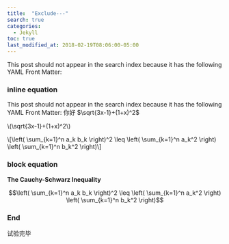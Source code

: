 ```yaml
---
title:  "Exclude---"
search: true
categories: 
  - Jekyll
toc: true
last_modified_at: 2018-02-19T08:06:00-05:00
---
```


This post should not appear in the search index because it has the following YAML Front Matter:

### inline equation

This post should not appear in the search index because it has the following YAML Front Matter:
你好 $\sqrt{3x-1}+(1+x)^2$

\\(\sqrt{3x-1}+(1+x)^2\\)

\\[\left( \sum_{k=1}^n a_k b_k \right)^2 \leq \left( \sum_{k=1}^n a_k^2 \right) \left( \sum_{k=1}^n b_k^2 \right)\\]

### block equation

**The Cauchy-Schwarz Inequality**

$$\left( \sum_{k=1}^n a_k b_k \right)^2 \leq \left( \sum_{k=1}^n a_k^2 \right) \left( \sum_{k=1}^n b_k^2 \right)$$

### End
试验完毕

